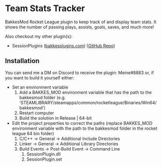 # Team Stats Tracker
BakkesMod Rocket League plugin to keep track of and display team stats. It shows the number of passing plays, assists, goals, saves, and much more!

Also checkout my other plugin(s):
 * SessionPlugins ([bakkesplugins.com](https://bakkesplugins.com/plugins/view/151)) ([GitHub Repo](https://github.com/MeineZ/BMSessionPlugin))

## Installation
You can send me a DM on Discord to receive the plugin: Meine#8883 or, if you want to build it yourself either:

* Set an environment variable
    1. Add a BAKKES_MOD environment variable that has the path to the bakkesmod folder (e.g. 'STEAMLIBRARY/steamapps/common/rocketleague/Binaries/Win64/bakkesmod')
    2. Restart computer
    3. Build the solution in Release | 64-bit
* Edit the project properties to correct the paths (replace BAKKES_MOD environment variable with the path to the bakkesmod folder in the rocket league 64 bin folder)
    1. C/C++ -> General -> Additional Include Directories
    2. Linker -> General -> Additional Library Directories
    3. Build Events -> Post-Build Event -> Command Line
        1. SessionPlugin.dll
        2. SessionPlugin.set
